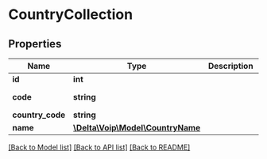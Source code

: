 # CountryCollection

## Properties
Name | Type | Description | Notes
------------ | ------------- | ------------- | -------------
**id** | **int** |  | [optional] 
**code** | **string** |  | [default to '']
**country_code** | **string** |  | [optional] 
**name** | [**\Delta\Voip\Model\CountryName**](CountryName.md) |  | [optional] 

[[Back to Model list]](../README.md#documentation-for-models) [[Back to API list]](../README.md#documentation-for-api-endpoints) [[Back to README]](../README.md)


